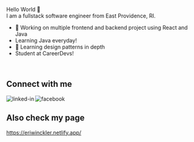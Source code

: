 Hello World 👋<br>
I am a fullstack software engineer from East Providence, RI.
- 🔭 Working on multiple frontend and backend project using React and Java
- Learning Java everyday!
- 🌱 Learning design patterns in depth
- Student at CareerDevs!
<br>

## Connect with me

[<img align="left" alt="linked-in" src="https://img.shields.io/badge/linkedin-%230077B5.svg?&style=for-the-badge&logo=linkedin&logoColor=white" />](https://www.linkedin.com/in/eridan-winckler-449798169/)

[<img align="left" alt="facebook" src="https://img.shields.io/badge/instagram-bc2a8d.svg?&style=for-the-badge&logo=instagram&logoColor=white" />](https://www.instagram.com/efwinckler/)

<br>

## Also check my page

https://eriwinckler.netlify.app/
